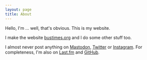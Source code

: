 ```yaml
---
layout: page
title: About
---
```


Hello, I'm ... well, that's obvious. This is my website.

I make the website [bustimes.org](https://bustimes.org) and I do some other stuff too.

I almost never post anything on <a rel="me" href="https://mastodon.social/@jgoodwin">Mastodon</a>, <a rel="me" href="https://x.com/jclgoodwin">Twitter</a> or <a rel="me" href="https://www.instagram.com/jclgoodwin/">Instagram</a>.
For completeness, I'm also on <a rel="me" href="https://www.last.fm/user/jclgoodwin">Last.fm</a> and <a rel="me" href="https://github.com/jclgoodwin">GitHub</a>.
